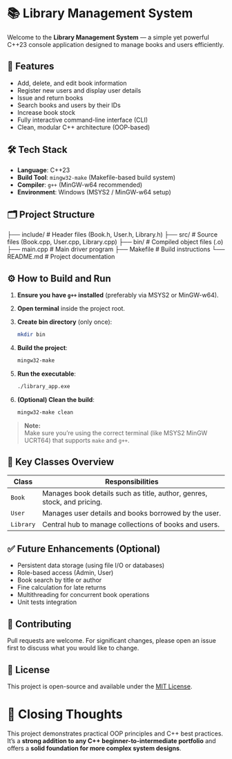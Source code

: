# 📚 Library Management System

Welcome to the **Library Management System** — a simple yet powerful C++23 console application designed to manage books and users efficiently.

## 🚀 Features

- Add, delete, and edit book information
- Register new users and display user details
- Issue and return books
- Search books and users by their IDs
- Increase book stock
- Fully interactive command-line interface (CLI)
- Clean, modular C++ architecture (OOP-based)

## 🛠️ Tech Stack

- **Language**: C++23
- **Build Tool**: `mingw32-make` (Makefile-based build system)
- **Compiler**: `g++` (MinGW-w64 recommended)
- **Environment**: Windows (MSYS2 / MinGW-w64 setup)

## 🗂️ Project Structure
├── include/        # Header files (Book.h, User.h, Library.h)
├── src/            # Source files (Book.cpp, User.cpp, Library.cpp)
├── bin/            # Compiled object files (.o)
├── main.cpp        # Main driver program
├── Makefile        # Build instructions
└── README.md       # Project documentation

## ⚙️ How to Build and Run

1. **Ensure you have `g++` installed** (preferably via MSYS2 or MinGW-w64).
2. **Open terminal** inside the project root.
3. **Create bin directory** (only once):
    ```bash
    mkdir bin
    ```
4. **Build the project**:
    ```bash
    mingw32-make
    ```
5. **Run the executable**:
    ```bash
    ./library_app.exe
    ```

6. **(Optional) Clean the build**:
    ```bash
    mingw32-make clean
    ```

> **Note:**  
> Make sure you’re using the correct terminal (like MSYS2 MinGW UCRT64) that supports `make` and `g++`.

## 🎯 Key Classes Overview

| Class    | Responsibilities                                       |
|----------|---------------------------------------------------------|
| `Book`   | Manages book details such as title, author, genres, stock, and pricing. |
| `User`   | Manages user details and books borrowed by the user.    |
| `Library`| Central hub to manage collections of books and users.   |

## ✅ Future Enhancements (Optional)

- Persistent data storage (using file I/O or databases)
- Role-based access (Admin, User)
- Book search by title or author
- Fine calculation for late returns
- Multithreading for concurrent book operations
- Unit tests integration

## 🤝 Contributing

Pull requests are welcome. For significant changes, please open an issue first to discuss what you would like to change.

## 📄 License

This project is open-source and available under the [MIT License](LICENSE).

# 🌟 Closing Thoughts

This project demonstrates practical OOP principles and C++ best practices.  
It’s a **strong addition to any C++ beginner-to-intermediate portfolio** and offers a **solid foundation for more complex system designs**.